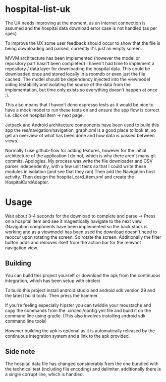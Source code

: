 # hospital-list-uk

The UX needs improving at the moment, as an internet connection is assumed and the hospital data download error case is not handled (as per spec)

To improve the UX some user feedback should occur to show that the file is being downloading and parsed, currently it's just an empty screen.

MVVM architecture has been implemented (however the model or repository part hasn't been completed)
I haven't had time to implement a repository / data layer for downloading the hospital data.
This could be downloaded once and stored locally in a roomdb or even just the file cached.
The model should be dependency injected into the viewmodel aiding testability and isolating the source of the data from the implementation, but time only exists so everything doesn't happen at once :).

This also means that I haven't done espresso tests as it would be nice to have a mock model to run these tests on and ensure the app flow is correct i.e. click on hospital item -> next page.

Jetpack and Android architecture components have been used to build this app the res/navigation/navigation_graph.xml is a good place to look at, so get an overview of what has been done and how data
is passed between views.

Normally I use github-flow for adding features, however for the initial architecture of the application I do not, which is why there aren't many git commits. Apologies.
My process was write the file downloader and CSV parser independently, with a few unit tests so that I could write these modules in isolation (and see that they ran)
Then add the Navigation host activity. Then design the hospital_card_item.xml and create the HospitalCardAdapter.

# Usage
Wait about 3-4 seconds for the download to complete and parse ->
Press on a hospital item and see it magestically navigate to the next view (Navigation components have been implemented so the back stack is working and as a viewmodel has been used the
download doesn't need to reoccur upon rotating the screen.
So rotate the screen. Additionally the filter button adds and removes itself from the action bar for the relevant navigation view.

## Building
You can build this project yourself or download the apk from the continuous integration, which has been setup with circleci

To build this project install android studio and android sdk version 29 and the latest build tools. Then press the hammer.

If you're feeling especially hipster you can twiddle your moustache and copy the commands from the .circleci/config.yml file and build it on the command line using gradle.
(This also involves installing android sdk command line tools)

However building the apk is optional as it is automatically released by the continuous integration system and a link to the apk provided.

## Side note
The hospital data file has changed considerably from the one bundled with the technical test (including file encoding) and delimiter, additionally there is a single corrupt line, which is handled.
